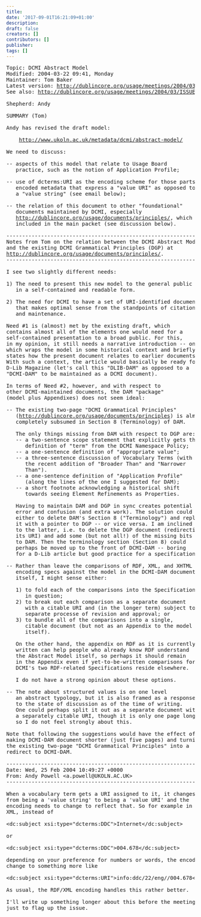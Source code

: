 ```yaml
---
title: 
date: '2017-09-01T16:21:09+01:00'
description: 
draft: false
creators: []
contributors: []
publisher: 
tags: []
---
```


<pre>
Topic: DCMI Abstract Model
Modified: 2004-03-22 09:41, Monday
Maintainer: Tom Baker
Latest version: <a href="/usage/meetings/2004/03/ISSUES/model/">http://dublincore.org/usage/meetings/2004/03/ISSUES/model/</a>
See also: <a href="/usage/meetings/2004/03/ISSUES/">http://dublincore.org/usage/meetings/2004/03/ISSUES/</a>

Shepherd: Andy

SUMMARY (Tom)

Andy has revised the draft model:

    <a href="http://www.ukoln.ac.uk/metadata/dcmi/abstract-model/">http://www.ukoln.ac.uk/metadata/dcmi/abstract-model/</a>

We need to discuss:

-- aspects of this model that relate to Usage Board 
   practice, such as the notion of Application Profile;

-- use of dcterms:URI as the encoding scheme for those parts of
   encoded metadata that express a "value URI" as opposed to 
   a "value string" (see email below);

-- the relation of this document to other "foundational" 
   documents maintained by DCMI, especially
   <a href="/usage/documents/principles/">http://dublincore.org/usage/documents/principles/</a>, which is 
   included in the main packet (see discussion below).

------------------------------------------------------------------------
Notes from Tom on the relation between the DCMI Abstract Model (DAM)
and the existing DCMI Grammatical Principles (DGP) at
<a href="/usage/documents/principles/">http://dublincore.org/usage/documents/principles/</a>.
------------------------------------------------------------------------

I see two slightly different needs:

1) The need to present this new model to the general public
   in a self-contained and readable form.

2) The need for DCMI to have a set of URI-identified documents
   that makes optimal sense from the standpoints of citation
   and maintenance.

Need #1 is (almost) met by the existing draft, which
contains almost all of the elements one would need for a
self-contained presentation to a broad public. For this,
in my opinion, it still needs a narrative introduction -- one
which wraps the model in some historical context and briefly
states how the present document relates to earlier documents.
With such a context, the article would basically be ready for
D-Lib Magazine (let's call this "DLIB-DAM" as opposed to a
"DCMI-DAM" to be maintained as a DCMI document).

In terms of Need #2, however, and with respect to
other DCMI-maintained documents, the DAM "package"
(model plus Appendixes) does not seem ideal:

-- The existing two-page "DCMI Grammatical Principles"
   (<a href="/usage/documents/principles">http://dublincore.org/usage/documents/principles</a>) is almost
   completely subsumed in Section 8 (Terminology) of DAM.

   The only things missing from DAM with respect to DGP are:
   -- a two-sentence scope statement that explicitly gets the 
      definition of "term" from the DCMI Namespace Policy;
   -- a one-sentence definition of "appropriate value";
   -- a three-sentence discussion of Vocabulary Terms (with
      the recent addition of "Broader Than" and "Narrower 
      Than").
   -- a one-sentence definition of "Application Profile" 
      (along the lines of the one I suggested for DAM);
   -- a short footnote acknowledging a historical shift 
      towards seeing Element Refinements as Properties.

   Having to maintain DAM and DGP in sync creates potential
   error and confusion (and extra work). The solution could be
   either to delete DAM's Section 8 ("Terminology") and replace
   it with a pointer to DGP -- or vice versa. I am inclined
   to the latter, i.e. to delete the DGP document (redirecting
   its URI) and add some (but not all!) of the missing bits
   to DAM. Then the terminology section (Section 8) could
   perhaps be moved up to the front of DCMI-DAM -- boring
   for a D-Lib article but good practice for a specification.

-- Rather than leave the comparisons of RDF, XML, and XHTML
   encoding specs against the model in the DCMI-DAM document
   itself, I might sense either:

   1) to fold each of the comparisons into the Specification
      in question; 
   2) to break out each comparison as a separate document
      with a citable URI and (in the longer term) subject to a
      separate processe of revision and approval; or 
   3) to bundle all of the comparisons into a single,
      citable document (but not as an Appendix to the model
      itself).

   On the other hand, the appendix on RDF as it is currently
   written can help people who already know RDF understand
   the Abstract Model itself, so perhaps it should remain
   in the Appendix even if yet-to-be-written comparisons for
   DCMI's two RDF-related Specifications reside elsewhere.

   I do not have a strong opinion about these options.

-- The note about structured values is on one level
   an abstract typology, but it is also framed as a response
   to the state of discussion as of the time of writing.
   One could perhaps split it out as a separate document with
   a separately citable URI, though it is only one page long
   so I do not feel strongly about this.

Note that following the suggestions would have the effect of
making DCMI-DAM document shorter (just five pages) and turning
the existing two-page "DCMI Grammatical Principles" into a
redirect to DCMI-DAM. 

------------------------------------------------------------------------
Date: Wed, 25 Feb 2004 10:49:27 +0000
From: Andy Powell &lt;a.powell@UKOLN.AC.UK&gt;
------------------------------------------------------------------------

When a vocabulary term gets a URI assigned to it, it changes
from being a 'value string' to being a 'value URI' and the
encoding needs to change to reflect that. So for example in
XML, instead of

&lt;dc:subject xsi:type="dcterms:DDC"&gt;Internet&lt;/dc:subject&gt;

or

&lt;dc:subject xsi:type="dcterms:DDC"&gt;004.678&lt;/dc:subject&gt;

depending on your preference for numbers or words, the encoding would
change to something more like

&lt;dc:subject xsi:type="dcterms:URI"&gt;info:ddc/22/eng//004.678&lt;/dc:subject&gt;

As usual, the RDF/XML encoding handles this rather better.

I'll write up something longer about this before the meeting. This is
just to flag up the issue.

</pre>
